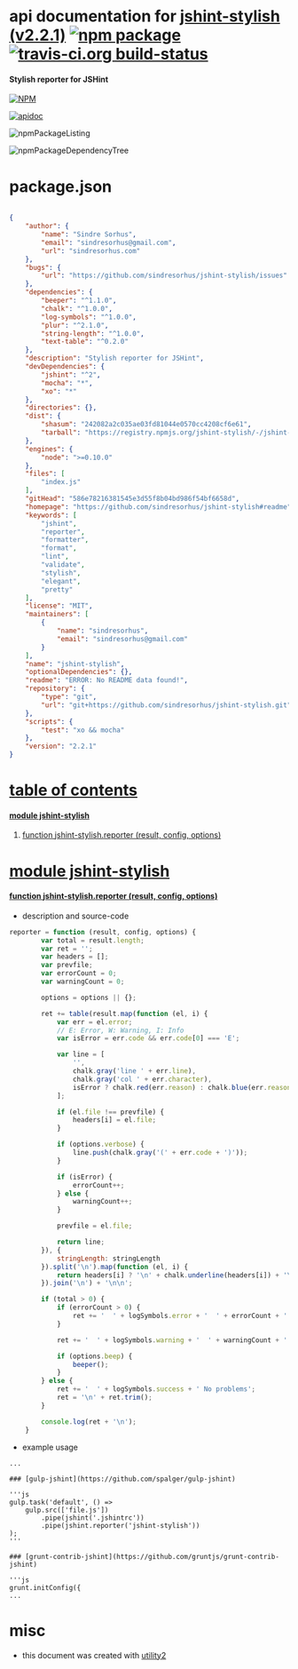 # api documentation for  [jshint-stylish (v2.2.1)](https://github.com/sindresorhus/jshint-stylish#readme)  [![npm package](https://img.shields.io/npm/v/npmdoc-jshint-stylish.svg?style=flat-square)](https://www.npmjs.org/package/npmdoc-jshint-stylish) [![travis-ci.org build-status](https://api.travis-ci.org/npmdoc/node-npmdoc-jshint-stylish.svg)](https://travis-ci.org/npmdoc/node-npmdoc-jshint-stylish)
#### Stylish reporter for JSHint

[![NPM](https://nodei.co/npm/jshint-stylish.png?downloads=true)](https://www.npmjs.com/package/jshint-stylish)

[![apidoc](https://npmdoc.github.io/node-npmdoc-jshint-stylish/build/screenCapture.buildNpmdoc.browser.%2Fhome%2Ftravis%2Fbuild%2Fnpmdoc%2Fnode-npmdoc-jshint-stylish%2Ftmp%2Fbuild%2Fapidoc.html.png)](https://npmdoc.github.io/node-npmdoc-jshint-stylish/build/apidoc.html)

![npmPackageListing](https://npmdoc.github.io/node-npmdoc-jshint-stylish/build/screenCapture.npmPackageListing.svg)

![npmPackageDependencyTree](https://npmdoc.github.io/node-npmdoc-jshint-stylish/build/screenCapture.npmPackageDependencyTree.svg)



# package.json

```json

{
    "author": {
        "name": "Sindre Sorhus",
        "email": "sindresorhus@gmail.com",
        "url": "sindresorhus.com"
    },
    "bugs": {
        "url": "https://github.com/sindresorhus/jshint-stylish/issues"
    },
    "dependencies": {
        "beeper": "^1.1.0",
        "chalk": "^1.0.0",
        "log-symbols": "^1.0.0",
        "plur": "^2.1.0",
        "string-length": "^1.0.0",
        "text-table": "^0.2.0"
    },
    "description": "Stylish reporter for JSHint",
    "devDependencies": {
        "jshint": "^2",
        "mocha": "*",
        "xo": "*"
    },
    "directories": {},
    "dist": {
        "shasum": "242082a2c035ae03fd81044e0570cc4208cf6e61",
        "tarball": "https://registry.npmjs.org/jshint-stylish/-/jshint-stylish-2.2.1.tgz"
    },
    "engines": {
        "node": ">=0.10.0"
    },
    "files": [
        "index.js"
    ],
    "gitHead": "586e78216381545e3d55f8b04bd986f54bf6658d",
    "homepage": "https://github.com/sindresorhus/jshint-stylish#readme",
    "keywords": [
        "jshint",
        "reporter",
        "formatter",
        "format",
        "lint",
        "validate",
        "stylish",
        "elegant",
        "pretty"
    ],
    "license": "MIT",
    "maintainers": [
        {
            "name": "sindresorhus",
            "email": "sindresorhus@gmail.com"
        }
    ],
    "name": "jshint-stylish",
    "optionalDependencies": {},
    "readme": "ERROR: No README data found!",
    "repository": {
        "type": "git",
        "url": "git+https://github.com/sindresorhus/jshint-stylish.git"
    },
    "scripts": {
        "test": "xo && mocha"
    },
    "version": "2.2.1"
}
```



# <a name="apidoc.tableOfContents"></a>[table of contents](#apidoc.tableOfContents)

#### [module jshint-stylish](#apidoc.module.jshint-stylish)
1.  [function <span class="apidocSignatureSpan">jshint-stylish.</span>reporter (result, config, options)](#apidoc.element.jshint-stylish.reporter)



# <a name="apidoc.module.jshint-stylish"></a>[module jshint-stylish](#apidoc.module.jshint-stylish)

#### <a name="apidoc.element.jshint-stylish.reporter"></a>[function <span class="apidocSignatureSpan">jshint-stylish.</span>reporter (result, config, options)](#apidoc.element.jshint-stylish.reporter)
- description and source-code
```javascript
reporter = function (result, config, options) {
		var total = result.length;
		var ret = '';
		var headers = [];
		var prevfile;
		var errorCount = 0;
		var warningCount = 0;

		options = options || {};

		ret += table(result.map(function (el, i) {
			var err = el.error;
			// E: Error, W: Warning, I: Info
			var isError = err.code && err.code[0] === 'E';

			var line = [
				'',
				chalk.gray('line ' + err.line),
				chalk.gray('col ' + err.character),
				isError ? chalk.red(err.reason) : chalk.blue(err.reason)
			];

			if (el.file !== prevfile) {
				headers[i] = el.file;
			}

			if (options.verbose) {
				line.push(chalk.gray('(' + err.code + ')'));
			}

			if (isError) {
				errorCount++;
			} else {
				warningCount++;
			}

			prevfile = el.file;

			return line;
		}), {
			stringLength: stringLength
		}).split('\n').map(function (el, i) {
			return headers[i] ? '\n' + chalk.underline(headers[i]) + '\n' + el : el;
		}).join('\n') + '\n\n';

		if (total > 0) {
			if (errorCount > 0) {
				ret += '  ' + logSymbols.error + '  ' + errorCount + ' ' + plur('error', errorCount) + (warningCount > 0 ? '\n' : '');
			}

			ret += '  ' + logSymbols.warning + '  ' + warningCount + ' ' + plur('warning', total);

			if (options.beep) {
				beeper();
			}
		} else {
			ret += '  ' + logSymbols.success + ' No problems';
			ret = '\n' + ret.trim();
		}

		console.log(ret + '\n');
	}
```
- example usage
```shell
...

### [gulp-jshint](https://github.com/spalger/gulp-jshint)

'''js
gulp.task('default', () =>
	gulp.src(['file.js'])
		.pipe(jshint('.jshintrc'))
		.pipe(jshint.reporter('jshint-stylish'))
);
'''

### [grunt-contrib-jshint](https://github.com/gruntjs/grunt-contrib-jshint)

'''js
grunt.initConfig({
...
```



# misc
- this document was created with [utility2](https://github.com/kaizhu256/node-utility2)
